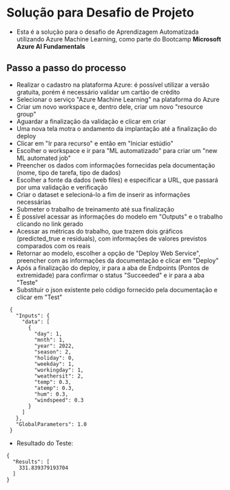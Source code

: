 # Solução para Desafio de Projeto

- Esta é a solução para o desafio de Aprendizagem Automatizada utilizando Azure Machine Learning, como parte do Bootcamp **Microsoft Azure AI Fundamentals**

## Passo a passo do processo

- Realizar o cadastro na plataforma Azure: é possível utilizar a versão gratuita, porém é necessário validar um cartão de crédito
- Selecionar o serviço "Azure Machine Learning" na plataforma do Azure
- Criar um novo workspace e, dentro dele, criar um novo "resource group"
- Aguardar a finalização da validação e clicar em criar
- Uma nova tela motra o andamento da implantação até a finalização do deploy
- Clicar em "Ir para recurso" e então em "Iniciar estúdio"
- Escolher o workspace e ir para "ML automatizado" para criar um "new ML automated job"
- Preencher os dados com informações fornecidas pela documentação (nome, tipo de tarefa, tipo de dados)
- Escolher a fonte da dados (web files) e especificar a URL, que passará por uma validação e verificação
- Criar o dataset e selecioná-lo a fim de inserir as informações necessárias
- Submeter o trabalho de treinamento até sua finalização
- É possível acessar as informações do modelo em "Outputs" e o trabalho clicando no link gerado
- Acessar as métricas do trabalho, que trazem dois gráficos (predicted_true e residuals), com informações de valores previstos comparados com os reais
- Retornar ao modelo, escolher a opção de "Deploy Web Service", preencher com as informações da documentação e clicar em "Deploy"
- Após a finalização do deploy, ir para a aba de Endpoints (Pontos de extremidade) para confirmar o status "Succeeded" e ir para a aba "Teste"
- Substituir o json existente pelo código fornecido pela documentação e clicar em "Test"

```
 {
   "Inputs": { 
     "data": [
       {
         "day": 1,
         "mnth": 1,   
         "year": 2022,
         "season": 2,
         "holiday": 0,
         "weekday": 1,
         "workingday": 1,
         "weathersit": 2, 
         "temp": 0.3, 
         "atemp": 0.3,
         "hum": 0.3,
         "windspeed": 0.3 
       }
     ]    
   },   
   "GlobalParameters": 1.0
 }
```

- Resultado do Teste:

```
{
  "Results": [
    331.839379193704
  ]
}
```


